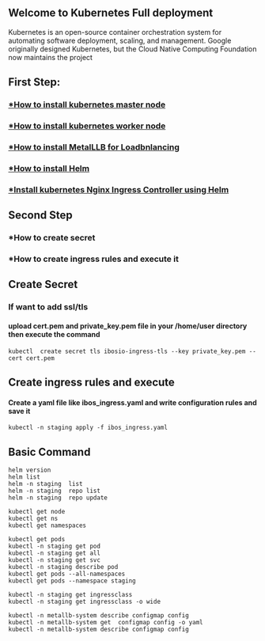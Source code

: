 ## Welcome to Kubernetes Full deployment 

<p> Kubernetes is an open-source container orchestration system for automating software deployment, scaling, and management. Google originally designed Kubernetes, but the Cloud Native Computing 
Foundation now maintains the project </p>

## First Step:

### <a href="https://github.com/kausar3033/kubernetes-full_process/tree/main/kubernetes">*How to install kubernetes master node </a>

### <a href="https://github.com/kausar3033/kubernetes-full_process/tree/main/kubernetes">*How to install kubernetes worker node </a>

### <a href="https://github.com/kausar3033/kubernetes-full_process/tree/main/MetaLLB_Load_blancer">*How to install MetalLLB for Loadbnlancing  </a>

### <a href="https://github.com/kausar3033/kubernetes-full_process/tree/main/Helm%20Install">*How to install Helm </a>

### <a href="[url](https://github.com/kausar3033/kubernetes-full_process/tree/main/Kubernetes%20Nginx%20Ingress%20Controller%20using%20Helm)">*Install kubernetes Nginx Ingress Controller using Helm </a>


## Second Step 

### *How to create secret

### *How to create ingress rules and execute it



## Create Secret
### If want to add ssl/tls 
#### upload cert.pem and private_key.pem file in your /home/user directory then execute the command 
	kubectl  create secret tls ibosio-ingress-tls --key private_key.pem --cert cert.pem

## Create ingress rules and execute 
#### Create a yaml file like ibos_ingress.yaml and write configuration rules and save it
    kubectl -n staging apply -f ibos_ingress.yaml
    
## Basic Command 
	helm version
	helm list
	helm -n staging  list
	helm -n staging  repo list
	helm -n staging  repo update
	
	kubectl get node
	kubectl get ns
	kubectl get namespaces
	
	kubectl get pods
	kubectl -n staging get pod
	kubectl -n staging get all
	kubectl -n staging get svc
	kubectl -n staging describe pod
	kubectl get pods --all-namespaces
	kubectl get pods --namespace staging
	
	kubectl -n staging get ingressclass
	kubectl -n staging get ingressclass -o wide
	
	kubectl -n metallb-system describe configmap config
	kubectl -n metallb-system get  configmap config -o yaml
	kubectl -n metallb-system describe configmap config

	
